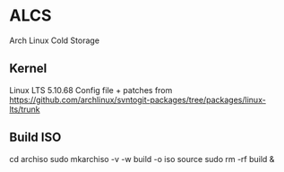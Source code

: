 # ALCS
Arch Linux Cold Storage

## Kernel

Linux LTS 5.10.68
Config file + patches from 
https://github.com/archlinux/svntogit-packages/tree/packages/linux-lts/trunk

## Build ISO

cd archiso
sudo mkarchiso -v -w build -o iso source
sudo rm -rf build &

